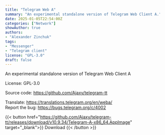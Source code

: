 ```yaml
---
title: "Telegram Web A"
summary: "An experimental standalone version of Telegram Web Client A."
date: 2025-01-05T22:54:00Z
categories: ["Network"]
showAuthor: true
authors:
- "Alexander Zinchuk"
tags: 
- "Messenger"
- "Telegram client"
license: "GPL-3.0"
draft: false
---
```


An experimental standalone version of Telegram Web Client A

License: GPL-3.0

Source code: <https://github.com/Ajaxy/telegram-tt>

Translate: <https://translations.telegram.org/en/weba/>  
Report the bug: <https://bugs.telegram.org/c/4002>  

{{< button href="https://github.com/Ajaxy/telegram-tt/releases/download/v10.9.34/Telegram-A-x86_64.AppImage" target="_blank">}}
Download
{{< /button >}}
